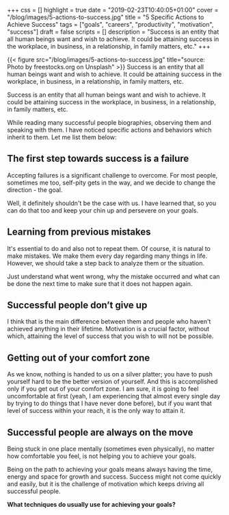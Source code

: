 +++
css = []
highlight = true
date = "2019-02-23T10:40:05+01:00"
cover = "/blog/images/5-actions-to-success.jpg"
title = "5 Specific Actions to Achieve Success"
tags = ["goals", "careers", "productivity", "motivation", "success"]
draft = false
scripts = []
description = "Success is an entity that all human beings want and wish to achieve. It could be attaining success in the workplace, in business, in a relationship, in family matters, etc."
+++

{{< figure src="/blog/images/5-actions-to-success.jpg" title="source: Photo by freestocks.org on Unsplash" >}}
Success is an entity that all human beings want and wish to achieve. It could be attaining success in the workplace, in business, in a relationship, in family matters, etc.

<!--more-->

Success is an entity that all human beings want and wish to achieve. It could be attaining success in the workplace, in business, in a relationship, in family matters, etc.

While reading many successful people biographies, observing them and speaking with them. I have noticed specific actions and behaviors which inherit to them. Let me list them below:

## The first step towards success is a failure
Accepting failures is a significant challenge to overcome. For most people, sometimes me too, self-pity gets in the way, and we decide to change the direction - the goal.

Well, it definitely shouldn't be the case with us. I have learned that, so you can do that too and keep your chin up and persevere on your goals.

## Learning from previous mistakes
It's essential to do and also not to repeat them. Of course, it is natural to make mistakes. We make them every day regarding many things in life. However, we should take a step back to analyze them or the situation.

Just understand what went wrong, why the mistake occurred and what can be done the next time to make sure that it does not happen again.

## Successful people don’t give up
I think that is the main difference between them and people who haven't achieved anything in their lifetime. Motivation is a crucial factor, without which, attaining the level of success that you wish to will not be possible.

## Getting out of your comfort zone
As we know, nothing is handed to us on a silver platter; you have to push yourself hard to be the better version of yourself. And this is accomplished only if you get out of your comfort zone. I am sure, it is going to feel uncomfortable at first (yeah, I am experiencing that almost every single day by trying to do things that I have never done before), but if you want that level of success within your reach, it is the only way to attain it.

## Successful people are always on the move
Being stuck in one place mentally (sometimes even physically), no matter how comfortable you feel, is not helping you to achieve your goals.

Being on the path to achieving your goals means always having the time, energy and space for growth and success. Success might not come quickly and easily, but it is the challenge of motivation which keeps driving all successful people.

**What techniques do usually use for achieving your goals?**
